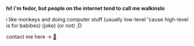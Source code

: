 **hi! i'm fedor, but people on the internet tend to call me walkinslo**

i like monkeys and doing computer stuff (usually low-level 'cause high-level is for babibes) (joke) (or not) ;D

contact me here → [🦧](mailto:fedordegtjarev@yandex.ru)
